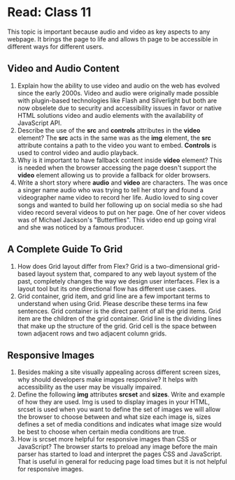 # Read: Class 11

This topic is important because audio and video as key aspects to any webpage.  It brings the page to life and allows th page to be accessible in different ways for different users.

## Video and Audio Content

1. Explain how the ability to use video and audio on the web has evolved since the early 2000s. Video and audio were originally made possible with plugin-based technologies like Flash and Silverlight but both are now obselete due to security and accessibility issues in favor or native HTML solutions video and audio elements with the availability of JavaScript API.
2. Describe the use of the **src** and **controls** attributes in the **video** element? The **src** acts in the same was as the **img** element, the **src** attribute contains a path to the video you want to embed. **Controls** is used to control video and audio playback.
3. Why is it important to have fallback content inside **video** element? This is needed when the browser accessing the page doesn't support the **video** element allowing us to provide a fallback for older browsers.
4. Write a short story where **audio** and **video** are characters. The was once a singer name audio who was trying to tell her story and found a videographer name video to record her life.  Audio loved to sing cover songs and wanted to build her following up on social media so she had video record several videos to put on her page.  One of her cover videos was of Michael Jackson's "Butterflies".  This video end up going viral and she was noticed by a famous producer.

## A Complete Guide To Grid

1. How does Grid layout differ from Flex? Grid is a two-dimensional grid-based layout system that, compared to any web layout system of the past, completely changes the way we design user interfaces. Flex is a layout tool but its one directional flow has different use cases.
2. Grid container, grid item, and grid line are a few important terms to understand when using Grid. Please describe these terms ina few sentences. Grid container is the direct parent of all the grid items. Grid item are the children of the grid container. Grid line is the dividing lines that make up the structure of the grid. Grid cell is the space between town adjacent rows and two adjacent column grids.

## Responsive Images

1. Besides making a site visually appealing across different screen sizes, why should developers make images responsive? It helps with accessibility as the user may be visually impaired.
2. Define the following **img** attributes **srcset** and **sizes**. Write and example of how they are used. Img is used to display images in your HTML, srcset is used when you want to define the set of images we will allow the browser to choose between and what size each image is, sizes defines a set of media conditions and indicates what image size would be best to choose when certain media conditions are true.
3. How is srcset more helpful for responsive images than CSS or JavaScript? The browser starts to preload any image before the main parser has started to load and interpret the pages CSS and JavaScript.  That is useful in general for reducing page load times but it is not helpful for responsive images. 